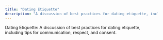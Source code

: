 ```yaml
---
title: "Dating Etiquette"
description: "A discussion of best practices for dating etiquette, including tips for communication, respect, and consent."
---
```

Dating Etiquette: A discussion of best practices for dating etiquette, including tips for communication, respect, and consent.
